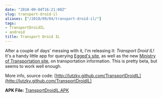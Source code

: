 ```yaml
---
date: "2010-09-04T16:21:00Z"
slug: transport-droid-il
aliases: ["/2010/09/04/transport-droid-il/"]
tags:
- TransportDroidIL
- android
title: Transport Droid IL
---
```


After a couple of days' messing with it, I'm releasing it: _Transport Droid
IL_! It's a handy little app for querying [Egged's site](http://egged.co.il/),
as well as the new [Ministry of Transportation site](http://bus.gov.il/), on
transportation information. This is pretty beta, but seems to work well enough.

More info, source code:
[http://lutzky.github.com/TransportDroidIL](http://lutzky.github.com/TransportDroidIL)

**APK File:**
[TransportDroidIL.APK](http://lutzky.github.com/TransportDroidIL/TransportDroidIL.apk)

